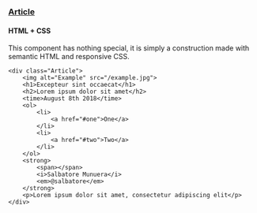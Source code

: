 ### [Article](components/Article)
#### HTML + CSS

This component has nothing special, it is simply a construction made with semantic HTML and responsive CSS.

```
<div class="Article">
    <img alt="Example" src="/example.jpg">
    <h1>Excepteur sint occaecat</h1>
    <h2>Lorem ipsum dolor sit amet</h2>
    <time>August 8th 2018</time>
    <ol>
        <li>
            <a href="#one">One</a>
        </li>
        <li>
            <a href="#two">Two</a>
        </li>
    </ol>
    <strong>
        <span></span>
        <i>Salbatore Munuera</i>
        <em>@salbatore</em>
    </strong>
    <p>Lorem ipsum dolor sit amet, consectetur adipiscing elit</p>
</div>
```